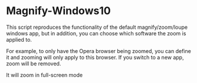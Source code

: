 # Magnify-Windows10
This script reproduces the functionality of the default magnify/zoom/loupe windows app, but in addition, you can choose which software the zoom is applied to. 

For example, to only have the Opera browser being zoomed, you can define it and zooming will only apply to this browser. If you switch to a new app, zoom will be removed.

It will zoom in full-screen mode
